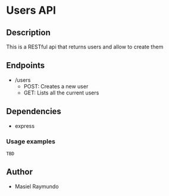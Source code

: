 # Users API

## Description

This is a RESTful api that returns users and allow to create them

## Endpoints

- /users
    - POST: Creates a new user
    - GET: Lists all the current users

## Dependencies

- express

### Usage examples

```
TBD
```
## Author

- Masiel Raymundo